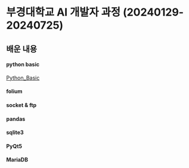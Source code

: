 # 부경대학교 AI 개발자 과정 (20240129-20240725)

## 배운 내용

#### python basic
[Python_Basic](https://www.notion.so/20240205-403fb728cd024c808e925276c369256a?pvs=4)


#### folium

#### socket & ftp

#### pandas

#### sqlite3

#### PyQt5

#### MariaDB
